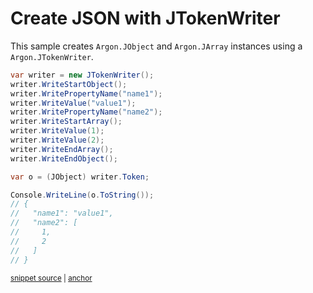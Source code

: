 # Create JSON with JTokenWriter

This sample creates `Argon.JObject` and `Argon.JArray` instances using a `Argon.JTokenWriter`.

<!-- snippet: CreateJsonJTokenWriter -->
<a id='snippet-createjsonjtokenwriter'></a>
```cs
var writer = new JTokenWriter();
writer.WriteStartObject();
writer.WritePropertyName("name1");
writer.WriteValue("value1");
writer.WritePropertyName("name2");
writer.WriteStartArray();
writer.WriteValue(1);
writer.WriteValue(2);
writer.WriteEndArray();
writer.WriteEndObject();

var o = (JObject) writer.Token;

Console.WriteLine(o.ToString());
// {
//   "name1": "value1",
//   "name2": [
//     1,
//     2
//   ]
// }
```
<sup><a href='/src/ArgonTests/Documentation/Samples/Linq/CreateJsonJTokenWriter.cs#L10-L34' title='Snippet source file'>snippet source</a> | <a href='#snippet-createjsonjtokenwriter' title='Start of snippet'>anchor</a></sup>
<!-- endSnippet -->
